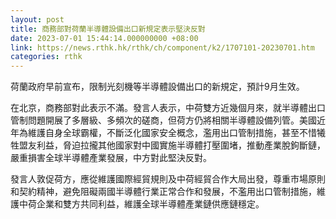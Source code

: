 ```yaml
---
layout: post
title: 商務部對荷蘭半導體設備出口新規定表示堅決反對
date: 2023-07-01 15:44:14.000000000 +08:00
link: https://news.rthk.hk/rthk/ch/component/k2/1707101-20230701.htm
categories: rthk
---
```


荷蘭政府早前宣布，限制光刻機等半導體設備出口的新規定，預計9月生效。

在北京，商務部對此表示不滿。發言人表示，中荷雙方近幾個月來，就半導體出口管制問題開展了多層級、多頻次的磋商，但荷方仍將相關半導體設備列管。美國近年為維護自身全球霸權，不斷泛化國家安全概念，濫用出口管制措施，甚至不惜犧牲盟友利益，脅迫拉攏其他國家對中國實施半導體打壓圍堵，推動產業脫鉤斷鏈，嚴重損害全球半導體產業發展，中方對此堅決反對。

發言人敦促荷方，應從維護國際經貿規則及中荷經貿合作大局出發，尊重市場原則和契約精神，避免阻礙兩國半導體行業正常合作和發展，不濫用出口管制措施，維護中荷企業和雙方共同利益，維護全球半導體產業鏈供應鏈穩定。
